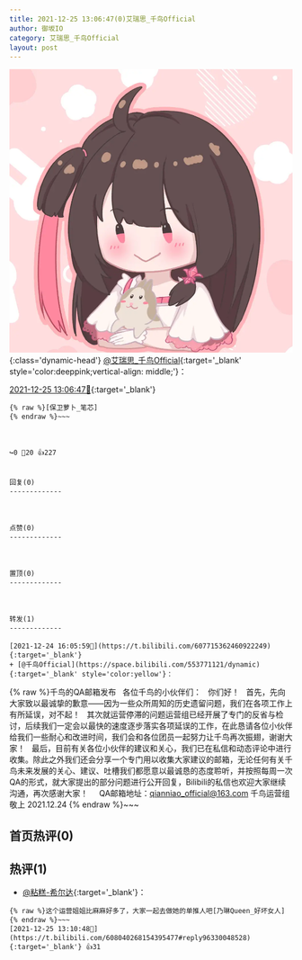 ```yaml
---
title: 2021-12-25 13:06:47(0)艾瑞思_千鸟Official
author: 御坂IO
category: 艾瑞思_千鸟Official
layout: post
---
```


![img](/images/7e08840c56f251de28bdf766b647bd5fe9a5d50a.jpg){:class='dynamic-head'}
[@艾瑞思_千鸟Official](https://space.bilibili.com/1090010845/dynamic){:target='_blank' style='color:deeppink;vertical-align: middle;'}：

[2021-12-25 13:06:47🔗](https://t.bilibili.com/608040268154395477){:target='_blank'}

~~~
{% raw %}[保卫萝卜_笔芯]
{% endraw %}~~~



↪️0 💬20 👍227


回复(0)
-------------



点赞(0)
-------------



置顶(0)
-------------



转发(1)
-------------

[2021-12-24 16:05:59🔗](https://t.bilibili.com/607715362460922249){:target='_blank'}
+ [@千鸟Official](https://space.bilibili.com/553771121/dynamic){:target='_blank' style='color:yellow'}：
~~~
{% raw %}千鸟的QA邮箱发布
 
各位千鸟的小伙伴们：
 
你们好！
 
首先，先向大家致以最诚挚的歉意——因为一些众所周知的历史遗留问题，我们在各项工作上有所延误，对不起！
 
其次就运营停滞的问题运营组已经开展了专门的反省与检讨，后续我们一定会以最快的速度逐步落实各项延误的工作，在此恳请各位小伙伴给我们一些耐心和改进时间，我们会和各位团员一起努力让千鸟再次振翅，谢谢大家！
 
最后，目前有关各位小伙伴的建议和关心，我们已在私信和动态评论中进行收集。除此之外我们还会分享一个专门用以收集大家建议的邮箱，无论任何有关千鸟未来发展的关心、建议、吐槽我们都愿意以最诚恳的态度聆听，并按照每周一次QA的形式，就大家提出的部分问题进行公开回复，Bilibili的私信也欢迎大家继续沟通，再次感谢大家！
 
 
QA邮箱地址：qianniao_official@163.com
千鸟运营组
敬上
2021.12.24
{% endraw %}~~~






首页热评(0)
-------------



热评(1)
-------------

+ [@粘糕-希尔达](https://space.bilibili.com/174003280/dynamic){:target='_blank'}：
~~~
{% raw %}这个运营姐姐比麻麻好多了，大家一起去做她的单推人吧[乃琳Queen_好坏女人]
{% endraw %}~~~
[2021-12-25 13:10:48🔗](https://t.bilibili.com/608040268154395477#reply96330048528){:target='_blank'} 👍31



